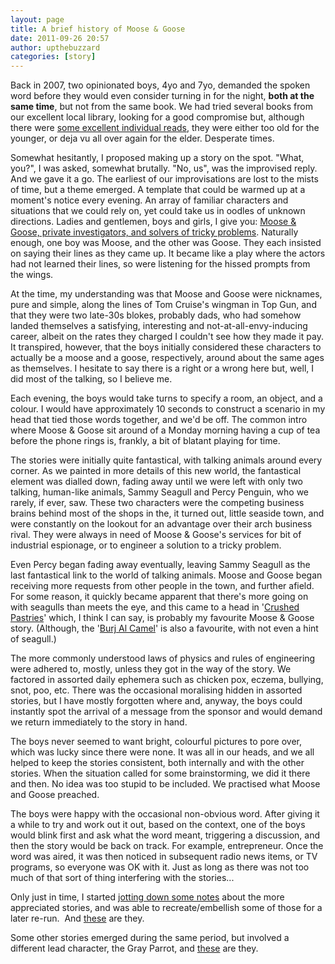 ```yaml
---
layout: page
title: A brief history of Moose & Goose
date: 2011-09-26 20:57
author: upthebuzzard
categories: [story]
---
```

Back in 2007, two opinionated boys, 4yo and 7yo, demanded the spoken word before they would even consider turning in for the night, <strong>both at the same time</strong>, but not from the same book. We had tried several books from our excellent local library, looking for a good compromise but, although there were <a title="Other Good Bedtime Reads" href="/other-good-bedtime-reads/">some excellent individual reads</a>, they were either too old for the younger, or deja vu all over again for the elder. Desperate times.

Somewhat hesitantly, I proposed making up a story on the spot. "What, you?", I was asked, somewhat brutally. "No, us", was the improvised reply. And we gave it a go. The earliest of our improvisations are lost to the mists of time, but a theme emerged. A template that could be warmed up at a moment's notice every evening. An array of familiar characters and situations that we could rely on, yet could take us in oodles of unknown directions. Ladies and gentlemen, boys and girls, I give you: <a title="Moose &amp; Goose Stories" href="/moose_and_goose_stories/">Moose &amp; Goose, private investigators, and solvers of tricky problems</a>. Naturally enough, one boy was Moose, and the other was Goose. They each insisted on saying their lines as they came up. It became like a play where the actors had not learned their lines, so were listening for the hissed prompts from the wings.

At the time, my understanding was that Moose and Goose were nicknames, pure and simple, along the lines of Tom Cruise's wingman in Top Gun, and that they were two late-30s blokes, probably dads, who had somehow landed themselves a satisfying, interesting and not-at-all-envy-inducing career, albeit on the rates they charged I couldn't see how they made it pay. It transpired, however, that the boys initially considered these characters to actually be a moose and a goose, respectively, around about the same ages as themselves. I hesitate to say there is a right or a wrong here but, well, I did most of the talking, so I believe me.

Each evening, the boys would take turns to specify a room, an object, and a colour. I would have approximately 10 seconds to construct a scenario in my head that tied those words together, and we'd be off. The common intro where Moose &amp; Goose sit around of a Monday morning having a cup of tea before the phone rings is, frankly, a bit of blatant playing for time.

The stories were initially quite fantastical, with talking animals around every corner. As we painted in more details of this new world, the fantastical element was dialled down, fading away until we were left with only two talking, human-like animals, Sammy Seagull and Percy Penguin, who we rarely, if ever, saw. These two characters were the competing business brains behind most of the shops in the, it turned out, little seaside town, and were constantly on the lookout for an advantage over their arch business rival. They were always in need of Moose &amp; Goose's services for bit of industrial espionage, or to engineer a solution to a tricky problem.

Even Percy began fading away eventually, leaving Sammy Seagull as the last fantastical link to the world of talking animals. Moose and Goose began receiving more requests from other people in the town, and further afield. For some reason, it quickly became apparent that there's more going on with seagulls than meets the eye, and this came to a head in '<a title="Crushed Pastries" href="2011-10-01-crushed-pastries">Crushed Pastries</a>' which, I think I can say, is probably my favourite Moose &amp; Goose story. (Although, the '<a title="Burj Al Camel" href="2011-10-05-burj-al-camel">Burj Al Camel</a>' is also a favourite, with not even a hint of seagull.)

The more commonly understood laws of physics and rules of engineering were adhered to, mostly, unless they got in the way of the story. We factored in assorted daily ephemera such as chicken pox, eczema, bullying, snot, poo, etc. There was the occasional moralising hidden in assorted stories, but I have mostly forgotten where and, anyway, the boys could instantly spot the arrival of a message from the sponsor and would demand we return immediately to the story in hand.

The boys never seemed to want bright, colourful pictures to pore over, which was lucky since there were none. It was all in our heads, and we all helped to keep the stories consistent, both internally and with the other stories. When the situation called for some brainstorming, we did it there and then. No idea was too stupid to be included. We practised what Moose and Goose preached.

The boys were happy with the occasional non-obvious word. After giving it a while to try and work out it out, based on the context, one of the boys would blink first and ask what the word meant, triggering a discussion, and then the story would be back on track. For example, entrepreneur. Once the word was aired, it was then noticed in subsequent radio news items, or TV programs, so everyone was OK with it. Just as long as there was not too much of that sort of thing interfering with the stories...

Only just in time, I started <a title="Upcoming Moose &amp; Goose" href="upcoming-moose-and-goose">jotting down some notes</a> about the more appreciated stories, and was able to recreate/embellish some of those for a later re-run.  And <a title="Moose &amp; Goose Stories" href=".">these</a> are they.

Some other stories emerged during the same period, but involved a different lead character, the Gray Parrot, and <a title="The Grey Parrot Stories" href="/grey_parrot_stories/">these</a> are they.

